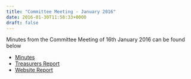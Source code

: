 ```yaml
---
title: "Committee Meeting - January 2016"
date: 2016-01-30T11:58:33+0000
draft: false
---
```

Minutes from the Committee Meeting of 16th January 2016 can be found below

- [Minutes](https://drive.google.com/file/d/0B0A6mk29Mn16bi05Q0NIcjBIR2M/view?usp=sharing)
- [Treasurers Report](https://drive.google.com/file/d/0B0A6mk29Mn16UXdTLVg4N0VuV0k/view?usp=sharing)
- [Website Report](https://docs.google.com/document/d/1nYMmJ8WGpTAWUCfZeubD_HQNgyMsHS8TM18GjRbVoYU/edit?usp=sharing)



